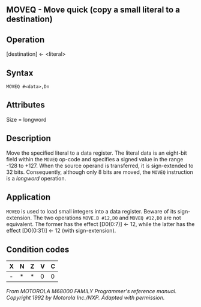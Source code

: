 ## MOVEQ - Move quick (copy a small literal to a destination)

## Operation
[destination] ← \<literal\>

## Syntax
```assembly
MOVEQ #<data>,Dn
```

## Attributes
Size = longword

## Description
Move the specified literal to a data register. The literal data is an
eight-bit field within the `MOVEQ` op-code and specifies a signed
value in the range -128 to +127. When the source operand is
transferred, it is sign-extended to 32 bits. Consequently, although
only 8 bits are moved, the `MOVEQ` instruction is a *longword*
operation.

## Application
`MOVEQ` is used to load small integers into a data register. Beware
of its sign-extension. The two operations `MOVE.B #12,D0` and
`MOVEQ #12,D0` are not equivalent. The former has the effect
[D0(0:7)] ← 12, while the latter has the effect [D0(0:31)] ← 12 (with
sign-extension).


## Condition codes
|X|N|Z|V|C|
|--|--|--|--|--|
|-|*|*|0|0|

*From MOTOROLA M68000 FAMILY Programmer's reference manual. Copyright 1992 by Motorola Inc./NXP. Adapted with permission.*